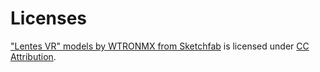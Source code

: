 # Licenses

["Lentes VR" models by WTRONMX from Sketchfab](https://sketchfab.com/3d-models/lentes-rv-headset-vr-6913032c25cf4877a6d864ed2538a3ef) is licensed under [CC Attribution](https://creativecommons.org/licenses/by/4.0/).
